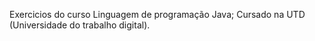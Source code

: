 Exercicios do curso Linguagem de programação Java;
Cursado na UTD (Universidade do trabalho digital).
